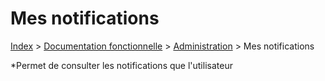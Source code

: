 # Mes notifications

[Index](index.md) > [Documentation fonctionnelle](../index.md) > [Administration](index.md) > Mes notifications

*Permet de consulter les notifications que l'utilisateur 